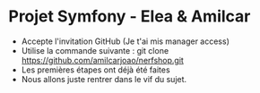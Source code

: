 # Projet Symfony - Elea & Amilcar

- Accepte l'invitation GitHub (Je t'ai mis manager access)
- Utilise la commande suivante : git clone https://github.com/amilcarjoao/nerfshop.git
- Les premières étapes ont déjà été faites
- Nous allons juste rentrer dans le vif du sujet.
